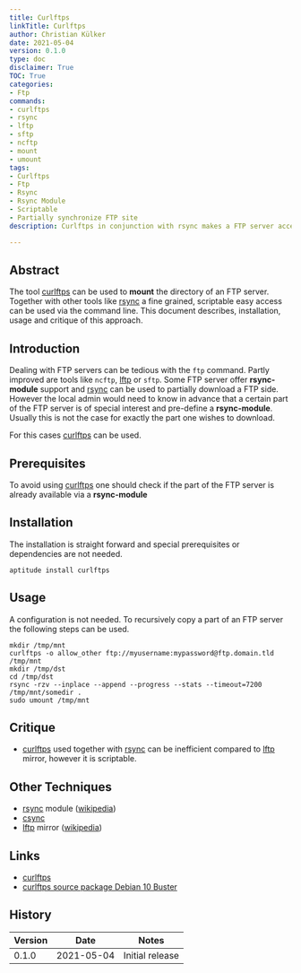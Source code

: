 ```yaml
---
title: Curlftps
linkTitle: Curlftps
author: Christian Külker
date: 2021-05-04
version: 0.1.0
type: doc
disclaimer: True
TOC: True
categories:
- Ftp
commands:
- curlftps
- rsync
- lftp
- sftp
- ncftp
- mount
- umount
tags:
- Curlftps
- Ftp
- Rsync
- Rsync Module
- Scriptable
- Partially synchronize FTP site
description: Curlftps in conjunction with rsync makes a FTP server accessible in parts

---
```



## Abstract

The tool [curlftps] can be used to **mount** the directory of an FTP server.
Together with other tools like [rsync] a fine grained, scriptable easy access
can be used via the command line. This document describes, installation, usage
and critique of this approach.

## Introduction

Dealing with FTP servers can be tedious with the `ftp` command. Partly improved
are tools like `ncftp`, [lftp] or `sftp`. Some FTP server offer
__rsync-module__ support and [rsync] can be used to partially download a FTP
side.  However the local admin would need to know in advance that a certain
part of the FTP server is of special interest and pre-define a
__rsync-module__.  Usually this is not the case for exactly the part one wishes
to download.

For this cases [curlftps] can be used.

## Prerequisites

To avoid using [curlftps] one should check if the part of the FTP server is
already available via a __rsync-module__

## Installation

The installation is straight forward and special prerequisites or dependencies
are not needed.

```shell
aptitude install curlftps
```

## Usage

A configuration is not needed. To recursively copy a part of an FTP server
the following steps can be used.

```shell
mkdir /tmp/mnt
curlftps -o allow_other ftp://myusername:mypassword@ftp.domain.tld /tmp/mnt
mkdir /tmp/dst
cd /tmp/dst
rsync -rzv --inplace --append --progress --stats --timeout=7200 /tmp/mnt/somedir .
sudo umount /tmp/mnt

```

## Critique

- [curlftps] used together with [rsync] can be inefficient compared to
 [lftp] mirror, however it is scriptable.

## Other Techniques

- [rsync] module ([wikipedia][rsync wikipedia])
- [csync]
- [lftp] mirror ([wikipedia][lftp wikipedia])

## Links

- [curlftps]
- [curlftps source package Debian 10 Buster]

## History

| Version | Date       | Notes                                                |
| ------- | ---------- | ---------------------------------------------------- |
| 0.1.0   | 2021-05-04 | Initial release                                      |


[csync]: https://csync.org/
[lftp]: https://lftp.yar.ru/
[lftp wikipedia]: https://en.wikipedia.org/wiki/Lftp
[rsync]: https://rsync.samba.org/
[rsync wikipedia]: https://en.wikipedia.org/wiki/Rsync
[curlftps]: http://curlftpfs.sourceforge.net/
[curlftps source package debian 10 buster]: https://packages.debian.org/source/buster/curlftpfs


